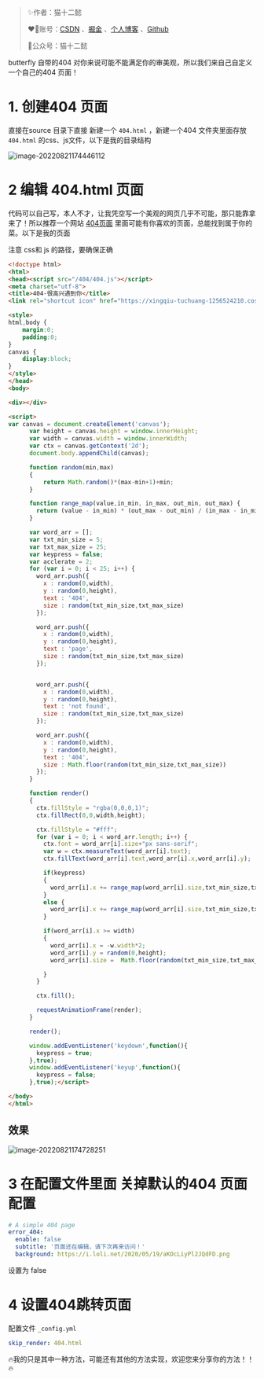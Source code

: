 

> ✨作者：猫十二懿
>
> ❤️‍🔥账号：[CSDN](https://blog.csdn.net/qq_56098191) 、[掘金](https://juejin.cn/user/3320978695270526) 、[个人博客](https://kongshier.github.io/) 、[Github](https://github.com/kongshier) 
>
> 🎉公众号：猫十二懿



butterfly 自带的404 对你来说可能不能满足你的审美观，所以我们来自己自定义一个自己的404 页面！

# 1. 创建404 页面

直接在source 目录下直接 新建一个 `404.html` ，新建一个404 文件夹里面存放`404.html` 的css、js文件，以下是我的目录结构

![image-20220821174446112](https://xingqiu-tuchuang-1256524210.cos.ap-shanghai.myqcloud.com/2767/image-20220821174446112.png)

# 2 编辑 404.html 页面

代码可以自己写，本人不才，让我凭空写一个美观的网页几乎不可能，那只能靠拿来了！所以推荐一个网站 [404页面](https://404.life/) 里面可能有你喜欢的页面，总能找到属于你的菜。以下是我的页面

注意 css和 js 的路径，要确保正确

~~~html
<!doctype html>
<html>
<head><script src="/404/404.js"></script>  
<meta charset="utf-8">
<title>404-很高兴遇到你</title>
<link rel="shortcut icon" href="https://xingqiu-tuchuang-1256524210.cos.ap-shanghai.myqcloud.com/2767/404.png">

<style>
html,body {
	margin:0;
	padding:0;
}
canvas {
	display:block;
}
</style>
</head>
<body>

<div></div>

<script>
var canvas = document.createElement('canvas');
      var height = canvas.height = window.innerHeight;
      var width = canvas.width = window.innerWidth;
      var ctx = canvas.getContext('2d');
      document.body.appendChild(canvas);

      function random(min,max)
      {
          return Math.random()*(max-min+1)+min;
      }

      function range_map(value,in_min, in_max, out_min, out_max) {
        return (value - in_min) * (out_max - out_min) / (in_max - in_min) + out_min;
      }

      var word_arr = [];
      var txt_min_size = 5;
      var txt_max_size = 25;
      var keypress = false;
      var acclerate = 2;
      for (var i = 0; i < 25; i++) {
        word_arr.push({
          x : random(0,width),
          y : random(0,height),
          text : '404',
          size : random(txt_min_size,txt_max_size)
        });

        word_arr.push({
          x : random(0,width),
          y : random(0,height),
          text : 'page',
          size : random(txt_min_size,txt_max_size)
        });


        word_arr.push({
          x : random(0,width),
          y : random(0,height),
          text : 'not found',
          size : random(txt_min_size,txt_max_size)
        });

        word_arr.push({
          x : random(0,width),
          y : random(0,height),
          text : '404',
          size : Math.floor(random(txt_min_size,txt_max_size))
        });
      }

      function render()
      {
        ctx.fillStyle = "rgba(0,0,0,1)";
        ctx.fillRect(0,0,width,height);

        ctx.fillStyle = "#fff";
        for (var i = 0; i < word_arr.length; i++) {
          ctx.font = word_arr[i].size+"px sans-serif";
          var w = ctx.measureText(word_arr[i].text);
          ctx.fillText(word_arr[i].text,word_arr[i].x,word_arr[i].y);

          if(keypress)
          {
            word_arr[i].x += range_map(word_arr[i].size,txt_min_size,txt_max_size,2,4) * acclerate;
          }
          else {
            word_arr[i].x += range_map(word_arr[i].size,txt_min_size,txt_max_size,2,3);
          }

          if(word_arr[i].x >= width)
          {
            word_arr[i].x = -w.width*2;
            word_arr[i].y = random(0,height);
            word_arr[i].size =  Math.floor(random(txt_min_size,txt_max_size));

          }
        }

        ctx.fill();

        requestAnimationFrame(render);
      }

      render();

      window.addEventListener('keydown',function(){
        keypress = true;
      },true);
      window.addEventListener('keyup',function(){
        keypress = false;
      },true);</script>

</body>
</html>

~~~

## 效果

![image-20220821174728251](https://xingqiu-tuchuang-1256524210.cos.ap-shanghai.myqcloud.com/2767/image-20220821174728251.png)

# 3 在配置文件里面 关掉默认的404 页面配置

~~~yml
# A simple 404 page
error_404:
  enable: false
  subtitle: '页面还在编辑，请下次再来访问！'
  background: https://i.loli.net/2020/05/19/aKOcLiyPl2JQdFD.png
~~~

设置为 false

# 4 设置404跳转页面 

配置文件  `_config.yml`  

~~~yml
skip_render: 404.html
~~~



🔥我的只是其中一种方法，可能还有其他的方法实现，欢迎您来分享你的方法！！🔥

























